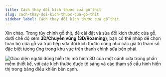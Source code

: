 ```yaml
---
title: Cách thay đổi kích thước cửa gỗ thịt
slug: cach-thay-doi-kich-thuoc-cua-go-thit
sidebar_label: Cách thay đổi kích thước cửa gỗ thịt
---
```


Xin chào. Trong tùy chỉnh gỗ thịt, để cài đặt và sửa đổi kích thước cửa gỗ, dưới chế độ xem **3D/Chuyển vùng (3D/Roaming)**, bạn có thể nhấp để chọn toàn bộ cửa gỗ và trực tiếp sửa đổi kích thước cũng như các giá trị tham số đặc biệt tương ứng trong khu vực trên thanh chỉnh sửa bên phải.

![Giao diện người dùng hiển thị mô hình 3D của một cánh cửa trong phần mềm thiết kế, với các kích thước được tô sáng và các tham số cấu hình hiển thị trong bảng điều khiển bên cạnh.](https://storage.googleapis.com/jegavn_kb/images/632d45de-e9cd-40ae-a507-54842fc6a95d.png)